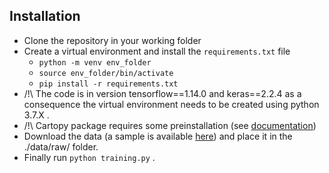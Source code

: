 ## Installation

 - Clone the repository in your working folder
 - Create a virtual environment and install the `requirements.txt` file
   - `python -m venv env_folder`
   - `source env_folder/bin/activate`
   - `pip install -r requirements.txt`
- /!\ The code is in version tensorflow==1.14.0 and keras==2.2.4 as a consequence the virtual environment needs to be created using python 3.7.X .
- /!\ Cartopy package requires some preinstallation (see [documentation](https://scitools.org.uk/cartopy/docs/latest/installing.html))
- Download the data (a sample is available [here](https://www.kaggle.com/datasets/camilleb469/climate-data-3years-simulation)) and place it in the ./data/raw/ folder.
- Finally run `python training.py` .